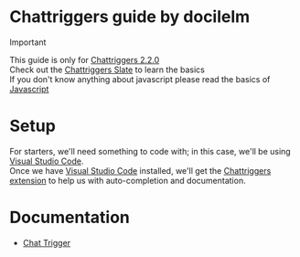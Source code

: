 # Chattriggers guide by docilelm
> [!IMPORTANT]
> This guide is only for [Chattriggers 2.2.0](https://github.com/ChatTriggers/ChatTriggers/releases/tag/2.2.0)<br>
> Check out the [Chattriggers Slate](https://chattriggers.com/slate/) to learn the basics<br>
> If you don't know anything about javascript please read the basics of [Javascript](https://developer.mozilla.org/en-US/docs/Web/JavaScript)

# Setup
For starters, we'll need something to code with; in this case, we'll be using [Visual Studio Code](https://code.visualstudio.com/).<br>
Once we have [Visual Studio Code](https://code.visualstudio.com/) installed, we'll get the [Chattriggers extension](https://marketplace.visualstudio.com/items?itemName=maxssho13.chattriggers) to help us with auto-completion and documentation.

# Documentation
* [Chat Trigger](/trigger/Chat.md)